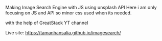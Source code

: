Making Image Search Engine with JS
using unsplash API
Here i am only focusing on JS and API so minor css used when its needed.

with the help of GreatStack YT channel

Live site:
https://tamanhansalia.github.io/imagesearch/
